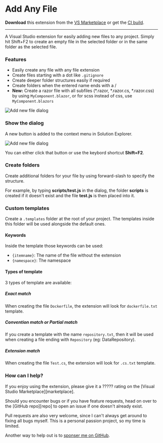 # Add Any File

**Download** this extension from the [VS Marketplace](https://marketplace.visualstudio.com/items?itemName=MadsKristensen.AddNewFile64)
or get the [CI build](https://www.vsixgallery.com/extension/d48e8f25-661b-4970-8b66-03f051ba5fc3).

-----------------------------------

A Visual Studio extension for easily adding new files to any project. Simply hit Shift+F2 to create an empty file in the
selected folder or in the same folder as the selected file.

### Features

- Easily create any file with any file extension
- Create files starting with a dot like `.gitignore`
- Create deeper folder structures easily if required
- Create folders when the entered name ends with a /
- **New:** Create a razor file with all subfiles (*.razor, *.razor.cs, *.razor.css) by using `MyComponent.blazor`, or for scss instead of css, use `MyComponent.blazors`

![Add new file dialog](art/dialog.png)

### Show the dialog

A new button is added to the context menu in Solution Explorer.

![Add new file dialog](art/menu.png)

You can either click that button or use the keybord shortcut **Shift+F2**.

### Create folders

Create additional folders for your file by using forward-slash to
specify the structure.

For example, by typing **scripts/test.js** in the dialog, the
folder **scripts** is created if it doesn't exist and the file
**test.js** is then placed into it.

### Custom templates

Create a `.templates` folder at the root of your project.
The templates inside this folder will be used alongside the default ones.

#### Keywords
Inside the template those keywords can be used:
- `{itemname}`: The name of the file without the extension
- `{namespace}`: The namespace

#### Types of template
3 types of template are available:

##### Exact match
When creating the file `Dockerfile`, the extension will look for `dockerfile.txt` template.

##### Convention match or Partial match
If you create a template with the name `repository.txt`, then it will be used when creating a file ending with `Repository` (eg: DataRepository).

##### Extension match
When creating the file `Test.cs`, the extension will look for `.cs.txt` template.

### How can I help?
If you enjoy using the extension, please give it a ????? rating on the [Visual Studio Marketplace][marketplace].

Should you encounter bugs or if you have feature requests, head on over to the [GitHub repo][repo] to open an issue if one doesn't already exist.

Pull requests are also very welcome, since I can't always get around to fixing all bugs myself. This is a personal passion project, so my time is limited.

Another way to help out is to [sponser me on GitHub](https://github.com/sponsors/madskristensen).
